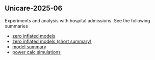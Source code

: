 ## Unicare-2025-06

Experiments and analysis with hospital admissions. See the following summaries

- [zero inflated models](zer0_infl_admissions_models_2025-05.html)
- [zero inflated models (short summary)](zer0_infl_admissions_models_2025-05_short.html)
- [model summary](mod_summary_2025-06-03.html)
- [power calc simulations](power_calc_zero_inf_2025-06-13.html)